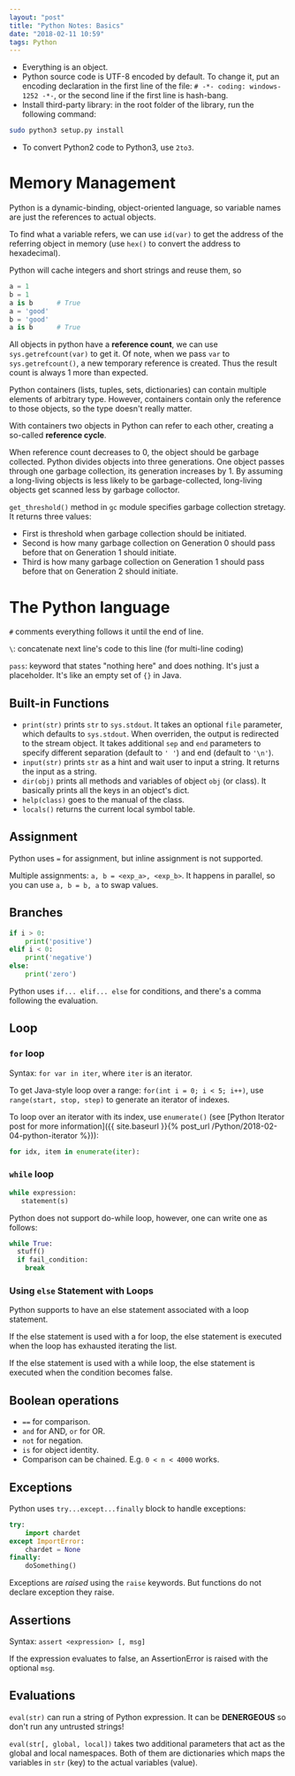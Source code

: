 ```yaml
---
layout: "post"
title: "Python Notes: Basics"
date: "2018-02-11 10:59"
tags: Python
---
```


* Everything is an object.
* Python source code is UTF-8 encoded by default. To change it, put an encoding declaration in the first line of the file: `# -*- coding: windows-1252 -*-`, or the second line if the first line is hash-bang.
* Install third-party library: in the root folder of the library, run the following command:

```bash
sudo python3 setup.py install
```

* To convert Python2 code to Python3, use `2to3`.


# Memory Management
Python is a dynamic-binding, object-oriented language, so variable names are just the references to actual objects.

To find what a variable refers, we can use `id(var)` to get the address of the referring object in memory (use `hex()` to convert the address to hexadecimal).

Python will cache integers and short strings and reuse them, so

```python
a = 1
b = 1
a is b		# True
a = 'good'
b = 'good'
a is b		# True
```

All objects in python have a **reference count**, we can use `sys.getrefcount(var)` to get it. Of note, when we pass `var` to `sys.getrefcount()`, a new temporary reference is created. Thus the result count is always 1 more than expected.

Python containers (lists, tuples, sets, dictionaries) can contain multiple elements of arbitrary type. However, containers contain only the reference to those objects, so the type doesn't really matter.

With containers two objects in Python can refer to each other, creating a so-called **reference cycle**.

When reference count decreases to 0, the object should be garbage collected. Python divides objects into three generations. One object passes through one garbage collection, its generation increases by 1. By assuming a long-living objects is less likely to be garbage-collected, long-living objects get scanned less by garbage colloctor.

`get_threshold()` method in `gc` module specifies garbage collection stretagy. It returns three values:

* First is threshold when garbage collection should be initiated.
* Second is how many garbage collection on Generation 0 should pass before that on Generation 1 should initiate.
* Third is how many garbage collection on Generation 1 should pass before that on Generation 2 should initiate.


# The Python language
`#` comments everything follows it until the end of line.

`\`: concatenate next line's code to this line (for multi-line coding)

`pass`: keyword that states "nothing here" and does nothing. It's just a placeholder. It's like an empty set of `{}` in Java.

## Built-in Functions
* `print(str)` prints `str` to `sys.stdout`. It takes an optional `file` parameter, which defaults to `sys.stdout`. When overriden, the output is redirected to the stream object. It takes additional `sep` and `end` parameters to specify different separation (default to `' '`) and end (default to `'\n'`).
* `input(str)` prints `str` as a hint and wait user to input a string. It returns the input as a string.
* `dir(obj)` prints all methods and variables of object `obj` (or class). It basically prints all the keys in an object's dict.
* `help(class)` goes to the manual of the class.
* `locals()` returns the current local symbol table.

## Assignment
Python uses `=` for assignment, but inline assignment is not supported.

Multiple assignments: `a, b = <exp_a>, <exp_b>`. It happens in parallel, so you can use `a, b = b, a` to swap values.

## Branches

```python
if i > 0:
	print('positive')
elif i < 0:
	print('negative')
else:
	print('zero')
```

Python uses `if... elif... else` for conditions, and there's a comma following the evaluation.

## Loop
### `for` loop
Syntax: `for var in iter`, where `iter` is an iterator.

To get Java-style loop over a range: `for(int i = 0; i < 5; i++)`, use `range(start, stop, step)` to generate an iterator of indexes.

To loop over an iterator with its index, use `enumerate()` (see [Python Iterator post for more information]({{ site.baseurl }}{% post_url /Python/2018-02-04-python-iterator %})):

```python
for idx, item in enumerate(iter):
```

### `while` loop
```python
while expression:
   statement(s)
```
Python does not support do-while loop, however, one can write one as follows:

```python
while True:
  stuff()
  if fail_condition:
    break
```

### Using `else` Statement with Loops

Python supports to have an else statement associated with a loop statement.

If the else statement is used with a for loop, the else statement is executed when the loop has exhausted iterating the list.

If the else statement is used with a while loop, the else statement is executed when the condition becomes false.

## Boolean operations
* `==` for comparison.
* `and` for AND, `or` for OR.
* `not` for negation.
* `is` for object identity.
* Comparison can be chained. E.g. `0 < n < 4000` works.


## Exceptions
Python uses `try...except...finally` block to handle exceptions:

```python
try:
	import chardet
except ImportError:
	chardet = None
finally:
	doSomething()
```

Exceptions are *raised* using the `raise` keywords. But functions do not declare exception they raise.

## Assertions
Syntax: `assert <expression> [, msg]`

If the expression evaluates to false, an AssertionError is raised with the optional `msg`.

## Evaluations
`eval(str)` can run a string of Python expression. It can be **DENERGEOUS** so don't run any untrusted strings!

`eval(str[, global, local])` takes two additional parameters that act as the global and local namespaces. Both of them are dictionaries which maps the variables in `str` (key) to the actual variables (value).
